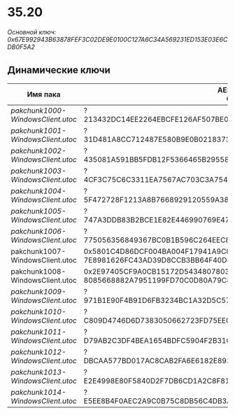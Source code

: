 # 35.20

###### Основной ключ: 0x67E992943B63878FEF3C02DE9E0100C127A6C34A569231ED153E03E6CDB0F5A2

## Динамические ключи

| Имя пака                          | AES Ключ</br>GUID                                                                                       | HiRes Текстуры |
|-----------------------------------|---------------------------------------------------------------------------------------------------------|----------------|
| *pakchunk1000-WindowsClient.utoc* | ?</br>213432DC14EE2264EBCFE126AF507BE0 																  | ✔️             |
| *pakchunk1001-WindowsClient.utoc* | ?</br>31D481A8CC712487E580B9E0B0218373 																  | ✔️             |
| *pakchunk1002-WindowsClient.utoc* | ?</br>435081A591BB5FDB12F5366465B29558 																  | ✔️             |
| *pakchunk1003-WindowsClient.utoc* | ?</br>4CF3C75C6C3311EA7567AC703C3A754E																  | ❌             |
| *pakchunk1004-WindowsClient.utoc* | ?</br>5F472728F1213A8B7668929120559A38																  | ❌             |
| *pakchunk1005-WindowsClient.utoc* | ?</br>747A3DDB83B2BCE1E82E446990769E47 																  | ❌             |
| *pakchunk1006-WindowsClient.utoc* | ?</br>775056356849367BC0B1B596C264EEC8 																  | ✔️             |
| pakchunk1007-WindowsClient.utoc   | 0x5801C4D86DCF004BA004F17941A9C8D88129A49E848071FDD18997186AC70328</br>7E8981626FC43AD39D8CCB3BB64F40D4 | ✔️             |
| pakchunk1008-WindowsClient.utoc   | 0x2E97405CF9A0CB15172D543480780317BEC33CDB7F28ED5FE86253CCBD3DFE69</br>8085668882A7951199FD70C0D80A79C8 | ✔️             |
| *pakchunk1009-WindowsClient.utoc* | ?</br>971B1E90F4B91D6FB3234BC1A32D5C57 																  | ❌             |
| *pakchunk1010-WindowsClient.utoc* | ?</br>C809D4746D6D7383050662723FD75EE0																  | ✔️             |
| *pakchunk1011-WindowsClient.utoc* | ?</br>D79AB2C3DF4BEA1654BDFC5904F2B31C																  | ❌             |
| *pakchunk1012-WindowsClient.utoc* | ?</br>DBCAA577BD017AC8CAB2FA6E6182E893 																  | ✔️             |
| *pakchunk1013-WindowsClient.utoc* | ?</br>E2E4998E80F5840D2F7DB6CD1A2C8F81 																  | ✔️             |
| *pakchunk1014-WindowsClient.utoc* | ?</br>E5EE8B4F0AEC2A9C0B75C8DB56C4DB3A 																  | ❌             |

